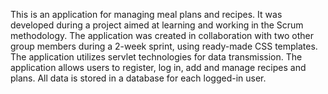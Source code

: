 This is an application for managing meal plans and recipes. It was developed during a project aimed at learning and working in the Scrum methodology. The application was created in collaboration with two other group members during a 2-week sprint, using ready-made CSS templates. The application utilizes servlet technologies for data transmission. The application allows users to register, log in, add and manage recipes and  plans. All data is stored in a database for each logged-in user.

